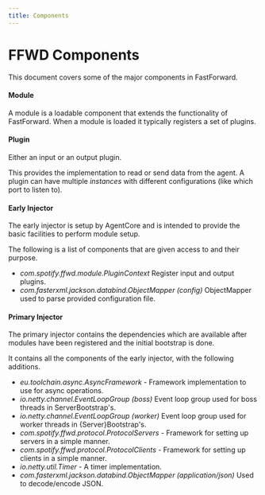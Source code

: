 ```yaml
---
title: Components
---
```


# FFWD Components

This document covers some of the major components in FastForward.

#### Module

A module is a loadable component that extends the functionality of FastForward.
When a module is loaded it typically registers a set of plugins.

#### Plugin

Either an input or an output plugin.

This provides the implementation to read or send data from the agent.
A plugin can have multiple _instances_ with different configurations (like
which port to listen to).

#### Early Injector

The early injector is setup by AgentCore and is intended to provide the basic
facilities to perform module setup.

The following is a list of components that are given access to and their
purpose.

* _com.spotify.ffwd.module.PluginContext_
  Register input and output plugins.
* _com.fasterxml.jackson.databind.ObjectMapper (config)_
  ObjectMapper used to parse provided configuration file.

#### Primary Injector

The primary injector contains the dependencies which are available after
modules have been registered and the initial bootstrap is done.

It contains all the components of the early injector, with the following
additions.

* _eu.toolchain.async.AsyncFramework_ - Framework implementation to use for
  async operations.
* _io.netty.channel.EventLoopGroup (boss)_ Event loop group used for boss
  threads in ServerBootstrap's.
* _io.netty.channel.EventLoopGroup (worker)_ Event loop group used for
  worker threads in {Server}Bootstrap's.
* _com.spotify.ffwd.protocol.ProtocolServers_ - Framework for setting up
  servers in a simple manner.
* _com.spotify.ffwd.protocol.ProtocolClients_ - Framework for setting up
  clients in a simple manner.
* _io.netty.util.Timer_ - A timer implementation.
* _com.fasterxml.jackson.databind.ObjectMapper (application/json)_
  Used to decode/encode JSON.
